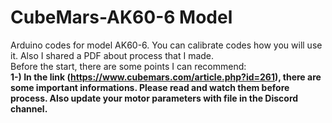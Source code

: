 # CubeMars-AK60-6 Model
Arduino codes for model AK60-6. You can calibrate codes how you will use it. Also I shared a PDF about process that I made. <br />
Before the start, there are some points I can recommend: <br />
<b> 1-) <b/> In the link (https://www.cubemars.com/article.php?id=261), there are some important informations. Please read and watch them before process. Also update your motor parameters with file in the Discord channel.

